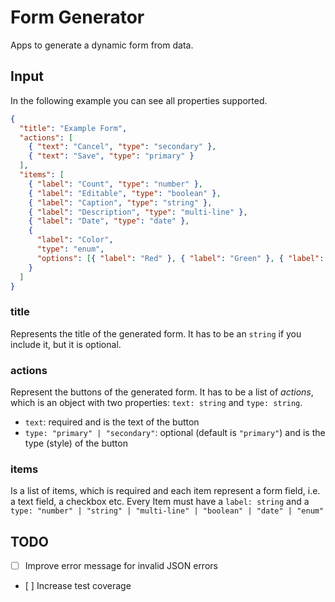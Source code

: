 # Form Generator

Apps to generate a dynamic form from data.

## Input

In the following example you can see all properties supported.

```json
{
  "title": "Example Form",
  "actions": [
    { "text": "Cancel", "type": "secondary" },
    { "text": "Save", "type": "primary" }
  ],
  "items": [
    { "label": "Count", "type": "number" },
    { "label": "Editable", "type": "boolean" },
    { "label": "Caption", "type": "string" },
    { "label": "Description", "type": "multi-line" },
    { "label": "Date", "type": "date" },
    {
      "label": "Color",
      "type": "enum",
      "options": [{ "label": "Red" }, { "label": "Green" }, { "label": "Blue" }]
    }
  ]
}
```

### title

Represents the title of the generated form. It has to be an `string` if you include it, but it is optional.

### actions

Represent the buttons of the generated form. It has to be a list of _actions_, which is an object with two properties: `text: string` and `type: string`.

- `text`: required and is the text of the button
- `type: "primary" | "secondary"`: optional (default is `"primary"`) and is the type (style) of the button

### items

Is a list of items, which is required and each item represent a form field, i.e. a text field, a checkbox etc. Every Item must have a `label: string` and a `type: "number" | "string" | "multi-line" | "boolean" | "date" | "enum"`

## TODO

- [ ] Improve error message for invalid JSON errors
- [ ] Increase test coverage
